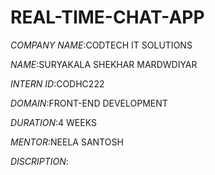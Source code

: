 # REAL-TIME-CHAT-APP

*COMPANY NAME*:CODTECH IT SOLUTIONS

*NAME*:SURYAKALA SHEKHAR MARDWDIYAR

*INTERN ID*:CODHC222

*DOMAIN*:FRONT-END DEVELOPMENT

*DURATION*:4 WEEKS

*MENTOR*:NEELA SANTOSH

*DISCRIPTION*:

